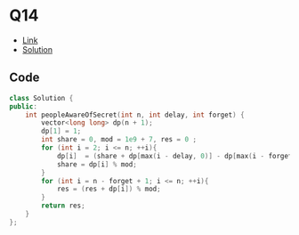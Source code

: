 # Q14

- [Link](https://leetcode.com/problems/number-of-people-aware-of-a-secret/)
- [Solution](https://leetcode.com/problems/number-of-people-aware-of-a-secret/submissions/878778358/)

## Code

```cpp
class Solution {
public:
    int peopleAwareOfSecret(int n, int delay, int forget) {
        vector<long long> dp(n + 1);
        dp[1] = 1;
        int share = 0, mod = 1e9 + 7, res = 0 ;
        for (int i = 2; i <= n; ++i){
            dp[i]  = (share + dp[max(i - delay, 0)] - dp[max(i - forget, 0)] + mod) % mod;
            share = dp[i] % mod;
        }
        for (int i = n - forget + 1; i <= n; ++i){
            res = (res + dp[i]) % mod;
        }
        return res;
    }
};
```